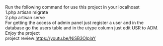 Run the following command for use this project in your localhoast</br>
1.php artisan migrate</br>
2.php artisan serve</br>
For getting the access of admin panel just register a user and in the database go the users table and in the utype column just edit USR to ADM.</br>
Enjoy the project </br>
project review:https://youtu.be/NiSB3OIplaY</br>
